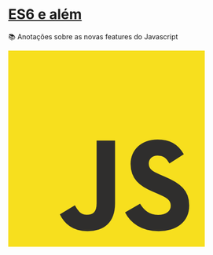 # [ES6 e além](https://globoesporte.gitbooks.io/es6-e-alem/content/)

📚 Anotações sobre as novas features do Javascript

![JS](assets/js-logo.png)

